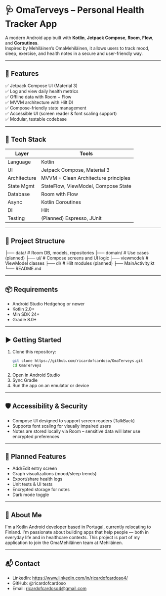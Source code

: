 # 🩺 OmaTerveys – Personal Health Tracker App

A modern Android app built with **Kotlin**, **Jetpack Compose**, **Room**, **Flow**, and **Coroutines**.  
Inspired by Mehiläinen’s OmaMehiläinen, it allows users to track mood, sleep, exercise, and health notes in a secure and user-friendly way.

---

## 🚀 Features

✅ Jetpack Compose UI (Material 3)  
✅ Log and view daily health metrics  
✅ Offline data with Room + Flow  
✅ MVVM architecture with Hilt DI  
✅ Compose-friendly state management  
✅ Accessible UI (screen reader & font scaling support)  
✅ Modular, testable codebase

---

## 🧠 Tech Stack

| Layer         | Tools                                                                 |
|---------------|-----------------------------------------------------------------------|
| Language      | Kotlin                                                                |
| UI            | Jetpack Compose, Material 3                                           |
| Architecture  | MVVM + Clean Architecture principles                                  |
| State Mgmt    | StateFlow, ViewModel, Compose State                                   |
| Database      | Room with Flow                                                        |
| Async         | Kotlin Coroutines                                                     |
| DI            | Hilt                                                                  |
| Testing       | (Planned) Espresso, JUnit                                             |

---

## 📂 Project Structure

├── data/ # Room DB, models, repositories
├── domain/ # Use cases (planned)
├── ui/ # Compose screens and UI logic
├── viewmodel/ # ViewModel classes
├── di/ # Hilt modules (planned)
├── MainActivity.kt
└── README.md

---

## 📦 Requirements

- Android Studio Hedgehog or newer
- Kotlin 2.0+
- Min SDK 24+
- Gradle 8.0+

---

## ▶️ Getting Started

1. Clone this repository:
   ```bash
   git clone https://github.com/ricardofcardoso/OmaTerveys.git
   cd OmaTerveys
   
2. Open in Android Studio
3. Sync Gradle
4. Run the app on an emulator or device

---

## 🛡️ Accessibility & Security

- Compose UI designed to support screen readers (TalkBack)
- Supports font scaling for visually impaired users
- Notes are stored locally via Room – sensitive data will later use encrypted preferences

---

## 📌 Planned Features
- Add/Edit entry screen
- Graph visualizations (mood/sleep trends)
- Export/share health logs
- Unit tests & UI tests
- Encrypted storage for notes
- Dark mode toggle

---

## 👤 About Me
I'm a Kotlin Android developer based in Portugal, currently relocating to Finland. I'm passionate about building apps that help people — both in everyday life and in healthcare contexts. This project is part of my application to join the OmaMehiläinen team at Mehiläinen.

---

## 📬 Contact
- LinkedIn: https://www.linkedin.com/in/ricardofcardoso4/
- GitHub: @ricardofcardoso
- Email: ricardofcardoso4@gmail.com
